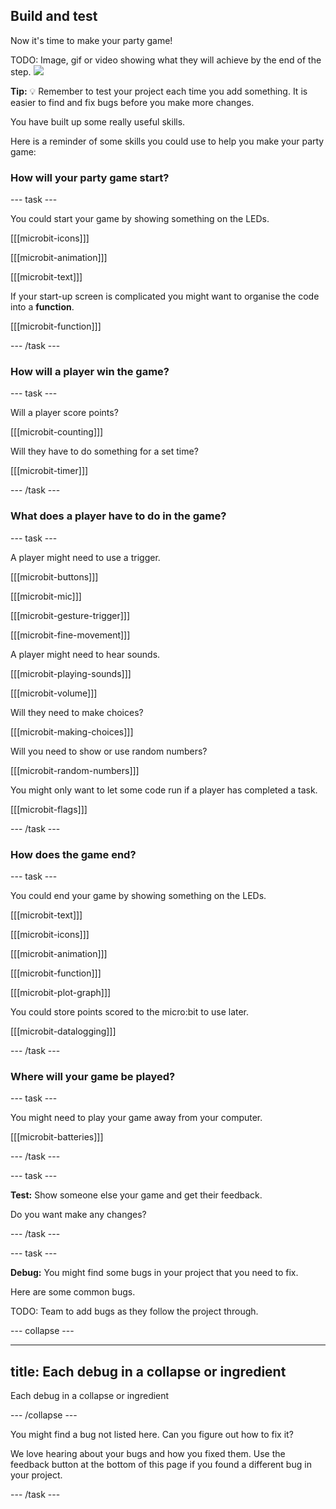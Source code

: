## Build and test

Now it's time to make your party game!

TODO: Image, gif or video showing what they will achieve by the end of the step. ![](images/image.png)

**Tip:** 💡 Remember to test your project each time you add something. It is easier to find and fix bugs before you make more changes.

You have built up some really useful skills. 

Here is a reminder of some skills you could use to help you make your party game: 

### How will your party game start?

--- task ---

You could start your game by showing something on the LEDs.

[[[microbit-icons]]]

[[[microbit-animation]]]

[[[microbit-text]]]

If your start-up screen is complicated you might want to organise the code into a **function**.

[[[microbit-function]]]

--- /task ---

### How will a player win the game?

--- task ---

Will a player score points?

[[[microbit-counting]]]

Will they have to do something for a set time?

[[[microbit-timer]]]

--- /task ---

### What does a player have to do in the game?

--- task ---

A player might need to use a trigger.

[[[microbit-buttons]]]

[[[microbit-mic]]]

[[[microbit-gesture-trigger]]]

[[[microbit-fine-movement]]]

A player might need to hear sounds.

[[[microbit-playing-sounds]]]

[[[microbit-volume]]]

Will they need to make choices?

[[[microbit-making-choices]]]

Will you need to show or use random numbers?

[[[microbit-random-numbers]]]

You might only want to let some code run if a player has completed a task.

[[[microbit-flags]]]

--- /task ---

### How does the game end?

--- task ---

You could end your game by showing something on the LEDs.

[[[microbit-text]]]

[[[microbit-icons]]]

[[[microbit-animation]]]

[[[microbit-function]]]

[[[microbit-plot-graph]]]

You could store points scored to the micro:bit to use later.

[[[microbit-datalogging]]]

--- /task ---

### Where will your game be played?

--- task ---

You might need to play your game away from your computer.

[[[microbit-batteries]]]

--- /task ---

--- task ---

**Test:** Show someone else your game and get their feedback. 

Do you want make any changes? 

--- /task ---

--- task ---

**Debug:** You might find some bugs in your project that you need to fix. 

Here are some common bugs.

TODO: Team to add bugs as they follow the project through.

--- collapse ---

---
title: Each debug in a collapse or ingredient
---

Each debug in a collapse or ingredient

--- /collapse ---

You might find a bug not listed here. Can you figure out how to fix it?

We love hearing about your bugs and how you fixed them. Use the feedback button at the bottom of this page if you found a different bug in your project.

--- /task ---